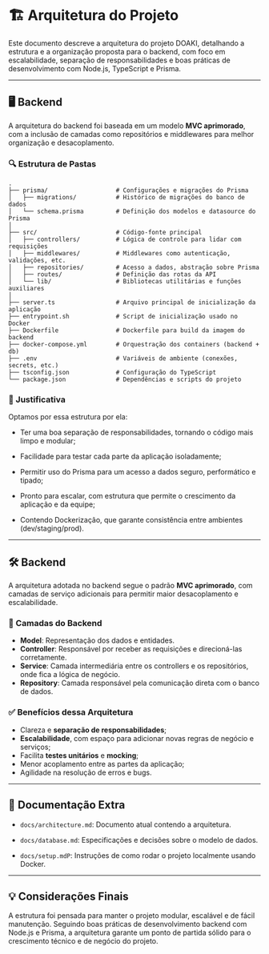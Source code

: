# 🏗️ Arquitetura do Projeto

Este documento descreve a arquitetura do projeto DOAKI, detalhando a estrutura e a organização proposta para o backend, com foco em escalabilidade, separação de responsabilidades e boas práticas de desenvolvimento com Node.js, TypeScript e Prisma.

---

## 🖥️ Backend

A arquitetura do backend foi baseada em um modelo **MVC aprimorado**, com a inclusão de camadas como repositórios e middlewares para melhor organização e desacoplamento.

### 🔍 Estrutura de Pastas

```
.
├── prisma/                   # Configurações e migrações do Prisma
│   ├── migrations/           # Histórico de migrações do banco de dados
│   └── schema.prisma         # Definição dos modelos e datasource do Prisma
│
├── src/                      # Código-fonte principal
│   ├── controllers/          # Lógica de controle para lidar com requisições
│   ├── middlewares/          # Middlewares como autenticação, validações, etc.
│   ├── repositories/         # Acesso a dados, abstração sobre Prisma
│   ├── routes/               # Definição das rotas da API
│   └── lib/                  # Bibliotecas utilitárias e funções auxiliares
│
├── server.ts                 # Arquivo principal de inicialização da aplicação
├── entrypoint.sh             # Script de inicialização usado no Docker
├── Dockerfile                # Dockerfile para build da imagem do backend
├── docker-compose.yml        # Orquestração dos containers (backend + db)
├── .env                      # Variáveis de ambiente (conexões, secrets, etc.)
├── tsconfig.json             # Configuração do TypeScript
└── package.json              # Dependências e scripts do projeto

```


### 🎯 Justificativa

Optamos por essa estrutura por ela:

- Ter uma boa separação de responsabilidades, tornando o código mais limpo e modular;

- Facilidade para testar cada parte da aplicação isoladamente;

- Permitir uso do Prisma para um acesso a dados seguro, performático e tipado;

- Pronto para escalar, com estrutura que permite o crescimento da aplicação e da equipe;

- Contendo Dockerização, que garante consistência entre ambientes (dev/staging/prod).

---

## 🛠️ Backend

A arquitetura adotada no backend segue o padrão **MVC aprimorado**, com camadas de serviço adicionais para permitir maior desacoplamento e escalabilidade.

### 🧱 Camadas do Backend

- **Model**: Representação dos dados e entidades.
- **Controller**: Responsável por receber as requisições e direcioná-las corretamente.
- **Service**: Camada intermediária entre os controllers e os repositórios, onde fica a lógica de negócio.
- **Repository**: Camada responsável pela comunicação direta com o banco de dados.

### ✅ Benefícios dessa Arquitetura

- Clareza e **separação de responsabilidades**;
- **Escalabilidade**, com espaço para adicionar novas regras de negócio e serviços;
- Facilita **testes unitários** e **mocking**;
- Menor acoplamento entre as partes da aplicação;
- Agilidade na resolução de erros e bugs.

---

## 📄 Documentação Extra

- `docs/architecture.md`: Documento atual contendo a arquitetura.

- `docs/database.md`: Especificações e decisões sobre o modelo de dados.

- `docs/setup.mdP`: Instruções de como rodar o projeto localmente usando Docker.

---

## 💡 Considerações Finais

A estrutura foi pensada para manter o projeto modular, escalável e de fácil manutenção. Seguindo boas práticas de desenvolvimento backend com Node.js e Prisma, a arquitetura garante um ponto de partida sólido para o crescimento técnico e de negócio do projeto.
